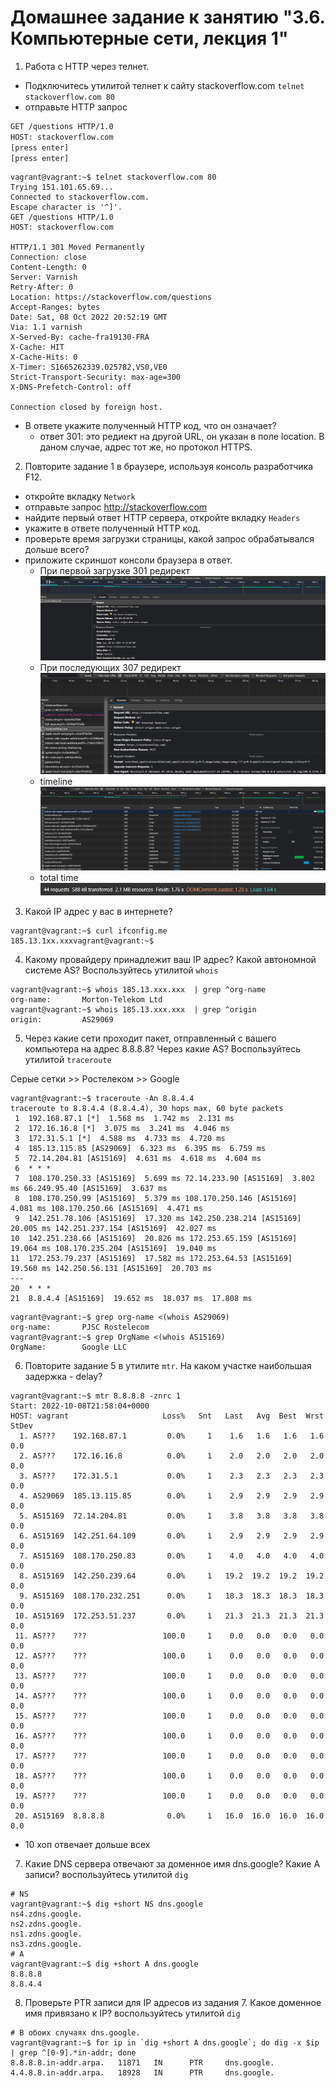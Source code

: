 # Домашнее задание к занятию "3.6. Компьютерные сети, лекция 1"

1. Работа c HTTP через телнет.
- Подключитесь утилитой телнет к сайту stackoverflow.com
`telnet stackoverflow.com 80`
- отправьте HTTP запрос
```bash
GET /questions HTTP/1.0
HOST: stackoverflow.com
[press enter]
[press enter]

```
```shell
vagrant@vagrant:~$ telnet stackoverflow.com 80
Trying 151.101.65.69...
Connected to stackoverflow.com.
Escape character is '^]'.
GET /questions HTTP/1.0
HOST: stackoverflow.com

HTTP/1.1 301 Moved Permanently
Connection: close
Content-Length: 0
Server: Varnish
Retry-After: 0
Location: https://stackoverflow.com/questions
Accept-Ranges: bytes
Date: Sat, 08 Oct 2022 20:52:19 GMT
Via: 1.1 varnish
X-Served-By: cache-fra19130-FRA
X-Cache: HIT
X-Cache-Hits: 0
X-Timer: S1665262339.025782,VS0,VE0
Strict-Transport-Security: max-age=300
X-DNS-Prefetch-Control: off

Connection closed by foreign host.
```

- В ответе укажите полученный HTTP код, что он означает?
  * ответ 301: это редиект на другой URL, он указан в поле location. В даном случае, адрес тот же, но протокол HTTPS.
2. Повторите задание 1 в браузере, используя консоль разработчика F12.
- откройте вкладку `Network`
- отправьте запрос http://stackoverflow.com
- найдите первый ответ HTTP сервера, откройте вкладку `Headers`
- укажите в ответе полученный HTTP код.
- проверьте время загрузки страницы, какой запрос обрабатывался дольше всего?
- приложите скриншот консоли браузера в ответ.
  * При первой загрузке 301 редирект\
  ![301](img/301.png)
  * При последующих 307 редирект\
  ![307](img/307.png)
  * timeline\
  ![time](img/timeline.png)
  * total time\
  ![total](img/total.png)

3. Какой IP адрес у вас в интернете?

```shell
vagrant@vagrant:~$ curl ifconfig.me
185.13.1xx.xxxvagrant@vagrant:~$
```

4. Какому провайдеру принадлежит ваш IP адрес? Какой автономной системе AS? Воспользуйтесь утилитой `whois`

```shell
vagrant@vagrant:~$ whois 185.13.xxx.xxx  | grep ^org-name
org-name:       Morton-Telekom Ltd
vagrant@vagrant:~$ whois 185.13.xxx.xxx  | grep ^origin
origin:         AS29069
```
5. Через какие сети проходит пакет, отправленный с вашего компьютера на адрес 8.8.8.8? Через какие AS? Воспользуйтесь утилитой `traceroute`

Серые сетки >> Ростелеком >> Google
```shell
vagrant@vagrant:~$ traceroute -An 8.8.4.4
traceroute to 8.8.4.4 (8.8.4.4), 30 hops max, 60 byte packets
 1  192.168.87.1 [*]  1.568 ms  1.742 ms  2.131 ms
 2  172.16.16.8 [*]  3.075 ms  3.241 ms  4.046 ms
 3  172.31.5.1 [*]  4.588 ms  4.733 ms  4.720 ms
 4  185.13.115.85 [AS29069]  6.323 ms  6.395 ms  6.759 ms
 5  72.14.204.81 [AS15169]  4.631 ms  4.618 ms  4.604 ms
 6  * * *
 7  108.170.250.33 [AS15169]  5.699 ms 72.14.233.90 [AS15169]  3.802 ms 66.249.95.40 [AS15169]  3.637 ms
 8  108.170.250.99 [AS15169]  5.379 ms 108.170.250.146 [AS15169]  4.081 ms 108.170.250.66 [AS15169]  4.471 ms
 9  142.251.78.106 [AS15169]  17.320 ms 142.250.238.214 [AS15169]  20.005 ms 142.251.237.154 [AS15169]  42.027 ms
10  142.251.238.66 [AS15169]  20.826 ms 172.253.65.159 [AS15169]  19.064 ms 108.170.235.204 [AS15169]  19.040 ms
11  172.253.79.237 [AS15169]  17.582 ms 172.253.64.53 [AS15169]  19.560 ms 142.250.56.131 [AS15169]  20.703 ms
---
20  * * *
21  8.8.4.4 [AS15169]  19.652 ms  18.037 ms  17.808 ms
```
```shell
vagrant@vagrant:~$ grep org-name <(whois AS29069)
org-name:       PJSC Rostelecom
vagrant@vagrant:~$ grep OrgName <(whois AS15169)
OrgName:        Google LLC
```
6. Повторите задание 5 в утилите `mtr`. На каком участке наибольшая задержка - delay?
```shell
vagrant@vagrant:~$ mtr 8.8.8.8 -znrc 1
Start: 2022-10-08T21:58:04+0000
HOST: vagrant                     Loss%   Snt   Last   Avg  Best  Wrst StDev
  1. AS???    192.168.87.1         0.0%     1    1.6   1.6   1.6   1.6   0.0
  2. AS???    172.16.16.8          0.0%     1    2.0   2.0   2.0   2.0   0.0
  3. AS???    172.31.5.1           0.0%     1    2.3   2.3   2.3   2.3   0.0
  4. AS29069  185.13.115.85        0.0%     1    2.9   2.9   2.9   2.9   0.0
  5. AS15169  72.14.204.81         0.0%     1    3.8   3.8   3.8   3.8   0.0
  6. AS15169  142.251.64.109       0.0%     1    2.9   2.9   2.9   2.9   0.0
  7. AS15169  108.170.250.83       0.0%     1    4.0   4.0   4.0   4.0   0.0
  8. AS15169  142.250.239.64       0.0%     1   19.2  19.2  19.2  19.2   0.0
  9. AS15169  108.170.232.251      0.0%     1   18.3  18.3  18.3  18.3   0.0
 10. AS15169  172.253.51.237       0.0%     1   21.3  21.3  21.3  21.3   0.0
 11. AS???    ???                 100.0     1    0.0   0.0   0.0   0.0   0.0
 12. AS???    ???                 100.0     1    0.0   0.0   0.0   0.0   0.0
 13. AS???    ???                 100.0     1    0.0   0.0   0.0   0.0   0.0
 14. AS???    ???                 100.0     1    0.0   0.0   0.0   0.0   0.0
 15. AS???    ???                 100.0     1    0.0   0.0   0.0   0.0   0.0
 16. AS???    ???                 100.0     1    0.0   0.0   0.0   0.0   0.0
 17. AS???    ???                 100.0     1    0.0   0.0   0.0   0.0   0.0
 18. AS???    ???                 100.0     1    0.0   0.0   0.0   0.0   0.0
 19. AS???    ???                 100.0     1    0.0   0.0   0.0   0.0   0.0
 20. AS15169  8.8.8.8              0.0%     1   16.0  16.0  16.0  16.0   0.0
```
  * 10 хоп отвечает дольше всех

7. Какие DNS сервера отвечают за доменное имя dns.google? Какие A записи? воспользуйтесь утилитой `dig`
```shell
# NS
vagrant@vagrant:~$ dig +short NS dns.google
ns4.zdns.google.
ns2.zdns.google.
ns1.zdns.google.
ns3.zdns.google.
# A
vagrant@vagrant:~$ dig +short A dns.google
8.8.8.8
8.8.4.4
```

8. Проверьте PTR записи для IP адресов из задания 7. Какое доменное имя привязано к IP? воспользуйтесь утилитой `dig`
```shell
# В обоих случаях dns.google.
vagrant@vagrant:~$ for ip in `dig +short A dns.google`; do dig -x $ip | grep ^[0-9].*in-addr; done
8.8.8.8.in-addr.arpa.   11871   IN      PTR     dns.google.
4.4.8.8.in-addr.arpa.   18928   IN      PTR     dns.google.
```